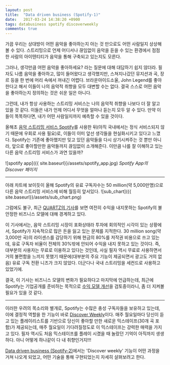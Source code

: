 ```yaml
---
layout: post
title:  "Data driven business (Spotify-1)"
date:   2017-03-24 14:38:20 +0900
tags: databusiness spotify discoverweekly
comments: true
---
```


가끔 우리는 상대방이 어떤 음악을 좋아하는지 아는 것 만으로도 어떤 사람일지 상상해볼 수 있다. 스트리밍으로 언제 어디서나 끊임없이 음악을 듣을 수 있는 환경에서 점점 한 사람의 아이텐티티가 음악을 통해 구축되고 있는지도 모른다.

그러나, 생각만큼 어떤 음악을 좋아하세요? 라는 질문에 대해 대답하기 쉽지 않더라. 필자도 나름 음악을 좋아하고, 많이 들어왔다고 생각했지만, 스쳐지나갔던 뮤지션과 곡, 장르 등을 한 번에 머리 속에서 꺼내긴 어렵다. 브라운아이드소울, John Legend를 좋아한다고 해서 이들이 나의 음악적 취향을 모두 대변할 수는 없다. 결국 스스로 어떤 음악을 좋아하는지 정의하는 것은 쉬운 일은 아니다.

그런데,  내가 항상 사용하는 스트리밍 서비스는 나의 음악적 취향을 나보다 더 잘 알고 있을 것 같다. 이들은 내가 언제 어디서 무엇을 얼마나 듣는지 모두 알 수 있다. 만약 이들이 똑똑하다면, 내가 어떤 사람일지까지 예측할 수 있을 것이다.

올해초 [음악 스트리밍 서비스 Spotify](https://www.spotify.com)를 사용한 뒤(아직 국내에서는 정식 서비스되지 않기 때문에 우회로 사용 필요)로, 이들이 이미 앞선 생각들을 현실화시키고 있다고 느꼈다.  Spotify는 기존에 좋아했지만 잊고 있던 음악들을 다시 상기시켜주는 것 뿐만 아니라, 앞으로 좋아할만한 음악들까지 끊임없이 소개해준다. 이만큼 나를 잘 이해하고 있는 다른 음악 스트리밍 서비스가 과연 있을까?


![spotify app]({{ site.baseurl}}/assets/spotify_app.jpg)
*Spotify App의 Discover 페이지*

---

아래 차트에 보이듯이 올해 Spotify의 유료 구독자수는 50 million(약 5,000만명)으로 다른 음악 스트리밍 서비스에 비해 월등히 앞서있다.
![sub_chart]({{ site.baseurl}}/assets/sub_chart.png)

그럼에도 불구, 최근 [QUARTZ의 기사](https://qz.com/924057/spotify-has-50-million-people-paying-for-its-music-why-is-it-still-unprofitable/)를 보면 여전히 수익을 내지못하는 Spotify의 불안정한 비즈니스 모델에 대해 경계하고 있다.

이 기사에서는, 음악 스트리밍 시장이 포화상태라 투자에 회의적인 시각이 있는 상황에서, Spotify가 지속적으로 많은 돈을 잃고 있는 문제를 지적한다.  30 million song(약 3,000만 곡)의 라이센스를 감당하기 위해 현금의 80%를 저작권 비용으로 쓰고 있는데, 유료 구독자 비율이 전체의 30%밖에 안되어 수익을 내지 못하고 있는 것이다. 즉, 대부분의 사용자는 무료로 이용하고 있다는 것인데, 사실 필자 역시 무료로 사용하면서 거의 불편함을 느끼지 못했기 때문에(대부분의 주요 기능이 제공되면서 광고도 거의 없음) 유료 구독 전환 니즈가 크지 않았다. 더군다나 국내 스트리밍을 세컨드로 사용하고 있었기에.

결국, 이 기사는 비즈니스 모델의 변화가 필요하다고 마지막에 언급하는데, 최근에 Spotify는 기업공개를 준비하는 목적으로 [수익 모델 개선](https://9to5mac.com/2017/03/16/spotify-royalties-labels-new-releases-apple-music-paid-subscribers/)을 검토중이라니, 좀 더 지켜볼 필요가 있을 것 같다.

---

이러한 우려의 목소리와 별개로, Spotify는 수많은 충성 구독자들을 보유하고 있는데, 이에 결정적 역할을 한 기능이 바로 [Discover Weekly](https://www.spotify.com/int/discoverweekly/)이다. 매주 월요일마다 당신이 듣고 있는 플레이리스트를 기반으로 당신이 좋아할 만한 새로운 믹스테이프(30개 곡 포함)가 제공되는데, 매주 월요일이 기다려질정도로 이 믹스테이프는 강력한 매력을 가지고 있다. 필자 역시도 처음 믹스테이프를 플레이 시켰을 때 놀랐던 기억이 아직까지 생생하다. 아니 어떻게 하나같이 다 내 취향인거지!!!


[Data driven business (Spotify-2)](https://musicboy-luki.github.io/blog/2017/03/24/databusiness-02.html)에서는 'Discover weekly' 기능이 어떤 과정을 거쳐 나오게 되었고, 어떤 기술을 통해 구현되었는지 자세히 살펴보려고 한다.
